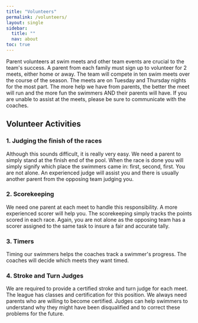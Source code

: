 ```yaml
---
title: "Volunteers"
permalink: /volunteers/
layout: single
sidebar:
  title: ""
  nav: about
toc: true
---
```


Parent volunteers at swim meets and other team events are crucial to the team's success. A parent from each family must sign up to volunteer for 2 meets, either home or away. The team will compete in ten swim meets over the course of the season. The meets are on Tuesday and Thursday nights for the most part. The more help we have from parents, the better the meet will run and the more fun the swimmers AND their parents will have. If you are unable to assist at the meets, please be sure to communicate with the coaches.

## Volunteer Activities

### 1. Judging the finish of the races 

Although this sounds difficult, it is really very easy.  We need a parent to simply stand at the finish end of the pool.  When the race is done you will simply signify which place the swimmers came in: first, second, first.  You are not alone.  An experienced judge will assist you and there is usually another parent from the opposing team judging you.  

### 2. Scorekeeping

We need one parent at each meet to handle this responsibility.  A more experienced scorer will help you.  The scorekeeping simply tracks the points scored in each race.  Again, you are not alone as the opposing team has a scorer assigned to the same task to insure a fair and accurate tally.

### 3. Timers 

Timing our swimmers helps the coaches track a swimmer's progress.  The coaches will decide which meets they want timed.

### 4. Stroke and Turn Judges

We are required to provide a certified stroke and turn judge for each meet.  The league has classes and certification for this position.  We always need parents who are willing to become certified.  Judges can help swimmers to understand why they might have been disqualified and to correct these problems for the future.

